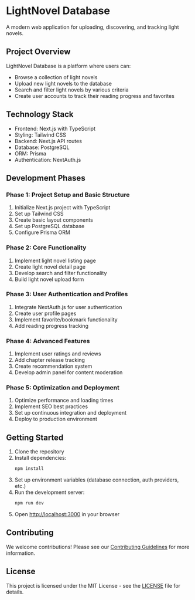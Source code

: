 # LightNovel Database

A modern web application for uploading, discovering, and tracking light novels.

## Project Overview

LightNovel Database is a platform where users can:
- Browse a collection of light novels
- Upload new light novels to the database
- Search and filter light novels by various criteria
- Create user accounts to track their reading progress and favorites

## Technology Stack

- Frontend: Next.js with TypeScript
- Styling: Tailwind CSS
- Backend: Next.js API routes
- Database: PostgreSQL
- ORM: Prisma
- Authentication: NextAuth.js

## Development Phases

### Phase 1: Project Setup and Basic Structure

1. Initialize Next.js project with TypeScript
2. Set up Tailwind CSS
3. Create basic layout components
4. Set up PostgreSQL database
5. Configure Prisma ORM

### Phase 2: Core Functionality

1. Implement light novel listing page
2. Create light novel detail page
3. Develop search and filter functionality
4. Build light novel upload form

### Phase 3: User Authentication and Profiles

1. Integrate NextAuth.js for user authentication
2. Create user profile pages
3. Implement favorite/bookmark functionality
4. Add reading progress tracking

### Phase 4: Advanced Features

1. Implement user ratings and reviews
2. Add chapter release tracking
3. Create recommendation system
4. Develop admin panel for content moderation

### Phase 5: Optimization and Deployment

1. Optimize performance and loading times
2. Implement SEO best practices
3. Set up continuous integration and deployment
4. Deploy to production environment

## Getting Started

1. Clone the repository
2. Install dependencies:
   ```bash
   npm install
   ```
3. Set up environment variables (database connection, auth providers, etc.)
4. Run the development server:
   ```bash
   npm run dev
   ```
5. Open [http://localhost:3000](http://localhost:3000) in your browser

## Contributing

We welcome contributions! Please see our [Contributing Guidelines](CONTRIBUTING.md) for more information.

## License

This project is licensed under the MIT License - see the [LICENSE](LICENSE) file for details.

